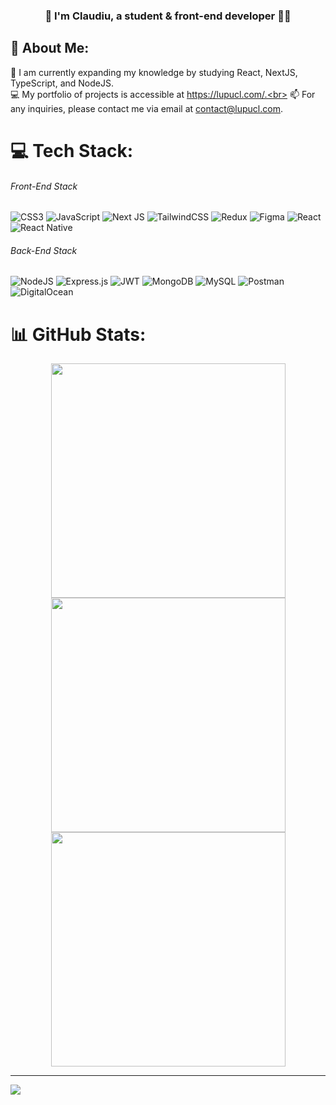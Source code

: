 ### <div align="center">👋 I'm Claudiu, a student & front-end developer 👨‍💻</div>  

## 💫 About Me:
🌱 I am currently expanding my knowledge by studying React, NextJS, TypeScript, and NodeJS.<br>
💻 My portfolio of projects is accessible at https://lupucl.com/.<br>
📫 For any inquiries, please contact me via email at contact@lupucl.com.


# 💻 Tech Stack:
<div class="frontend-stack">
  <h6>Front-End Stack</h1>
  <img src="https://img.shields.io/badge/css3-%231572B6.svg?style=flat&logo=css3&logoColor=white" alt="CSS3" />
  <img src="https://img.shields.io/badge/javascript-%23323330.svg?style=flat&logo=javascript&logoColor=%23F7DF1E" alt="JavaScript" />
  <img src="https://img.shields.io/badge/Next-black?style=flat&logo=next.js&logoColor=white" alt="Next JS" />
  <img src="https://img.shields.io/badge/tailwindcss-%2338B2AC.svg?style=flat&logo=tailwind-css&logoColor=white" alt="TailwindCSS" />
  <img src="https://img.shields.io/badge/redux-%23593d88.svg?style=flat&logo=redux&logoColor=white" alt="Redux" />
  <img src="https://img.shields.io/badge/figma-%23F24E1E.svg?style=flat&logo=figma&logoColor=white" alt="Figma" />
  <img src="https://img.shields.io/badge/react-%2320232a.svg?style=flat&logo=react&logoColor=%2361DAFB" alt="React" />
  <img src="https://img.shields.io/badge/react_native-%2320232a.svg?style=flat&logo=react&logoColor=%2361DAFB" alt="React Native" />
</div>

<div class="backend-stack">
  <h6>Back-End Stack</h1>
  <img src="https://img.shields.io/badge/node.js-6DA55F?style=flat&logo=node.js&logoColor=white" alt="NodeJS" />
  <img src="https://img.shields.io/badge/express.js-%23404d59.svg?style=flat&logo=express&logoColor=%2361DAFB" alt="Express.js" />
  <img src="https://img.shields.io/badge/JWT-black?style=flat&logo=JSON%20web%20tokens" alt="JWT" />
  <img src="https://img.shields.io/badge/MongoDB-%234ea94b.svg?style=flat&logo=mongodb&logoColor=white" alt="MongoDB" />
  <img src="https://img.shields.io/badge/mysql-%2300f.svg?style=flat&logo=mysql&logoColor=white" alt="MySQL" />
  <img src="https://img.shields.io/badge/Postman-FF6C37?style=flat&logo=postman&logoColor=white" alt="Postman" />
  <img src="https://img.shields.io/badge/DigitalOcean-%230167ff.svg?style=flat&logo=digitalOcean&logoColor=white" alt="DigitalOcean" />
</div>


# 📊 GitHub Stats:
<div align="center">
  <div style="display: block;">
    <img src="https://github-readme-stats.vercel.app/api?username=lupuc&theme=gotham&show_icons=true&hide_border=true&count_private=true" width="375"/>
  </div>
  <div style="display: block;">
    <img src="https://github-readme-streak-stats.herokuapp.com/?user=lupuc&theme=gotham&hide_border=true&disable_animation=false" width="375"/>
  </div>
  <div style="display: block;">
    <img src="https://github-readme-stats.vercel.app/api/top-langs/?username=lupuc&theme=gotham&hide_border=true&include_all_commits=true&count_private=true&layout=compact&disable_animation=false" width="375"/>
  </div>
</div>


---
[![](https://visitcount.itsvg.in/api?id=lupucl&icon=2&color=8)](https://visitcount.itsvg.in)
